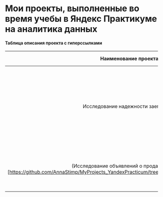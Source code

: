 # Мои проекты, выполненные во время учебы в Яндекс Практикуме на аналитика данных

#### Таблица описания проекта с гиперссылками

| Наименование проекта       | Описание               | Использующиеся библиотеки     |
| :--------------------: | :--------------------- |:---------------------------:|
| Исследование надежности заемщиков    | Кредитному отделу банка необходимо разобраться, влияет ли семейное положение и количество детей клиента на факт своевременного погашения кредита. | *pandas* |
| (Исследование объявлений о продаже квартир)[https://github.com/AnnaStimp/MyProjects_YandexPracticum/tree/main/RUS_version/apartments_for_sale] | Нужно научиться определять рыночную стоимость объектов недвижимости. | *pandas*, *matplotlib.pyplot*
